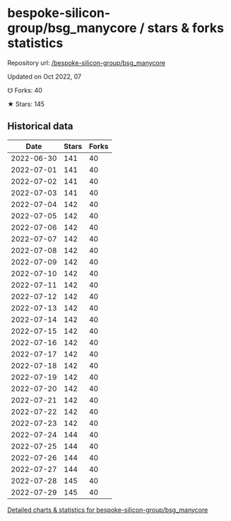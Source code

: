 # bespoke-silicon-group/bsg_manycore / stars & forks statistics

Repository url: [/bespoke-silicon-group/bsg_manycore](https://github.com/bespoke-silicon-group/bsg_manycore)

Updated on Oct 2022, 07

☋ Forks: 40

★ Stars: 145

## Historical data
| Date | Stars | Forks |
|------|-------|-------|
| 2022-06-30 | 141 | 40 | 
| 2022-07-01 | 141 | 40 | 
| 2022-07-02 | 141 | 40 | 
| 2022-07-03 | 141 | 40 | 
| 2022-07-04 | 142 | 40 | 
| 2022-07-05 | 142 | 40 | 
| 2022-07-06 | 142 | 40 | 
| 2022-07-07 | 142 | 40 | 
| 2022-07-08 | 142 | 40 | 
| 2022-07-09 | 142 | 40 | 
| 2022-07-10 | 142 | 40 | 
| 2022-07-11 | 142 | 40 | 
| 2022-07-12 | 142 | 40 | 
| 2022-07-13 | 142 | 40 | 
| 2022-07-14 | 142 | 40 | 
| 2022-07-15 | 142 | 40 | 
| 2022-07-16 | 142 | 40 | 
| 2022-07-17 | 142 | 40 | 
| 2022-07-18 | 142 | 40 | 
| 2022-07-19 | 142 | 40 | 
| 2022-07-20 | 142 | 40 | 
| 2022-07-21 | 142 | 40 | 
| 2022-07-22 | 142 | 40 | 
| 2022-07-23 | 142 | 40 | 
| 2022-07-24 | 144 | 40 | 
| 2022-07-25 | 144 | 40 | 
| 2022-07-26 | 144 | 40 | 
| 2022-07-27 | 144 | 40 | 
| 2022-07-28 | 145 | 40 | 
| 2022-07-29 | 145 | 40 | 


[Detailed charts & statistics for bespoke-silicon-group/bsg_manycore](https://reviewgithub.com/rep/bespoke-silicon-group/bsg_manycore)

